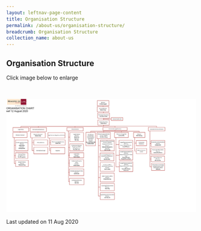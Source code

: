 ```yaml
---
layout: leftnav-page-content
title: Organisation Structure
permalink: /about-us/organisation-structure/
breadcrumb: Organisation Structure
collection_name: about-us
---
```


Organisation Structure
---

Click image below to enlarge
<div class="image">
  <a href="/files/Minlaw Org Chart 12082020.pdf">
    <br>
    <br>
    <img src="/images/Minlaw Org Chart 12082020.png" title="Organisation Structure" alt="Organisation Structure">
  </a>
</div>

<p class="right-side-updated">Last updated on 11 Aug 2020</p>
